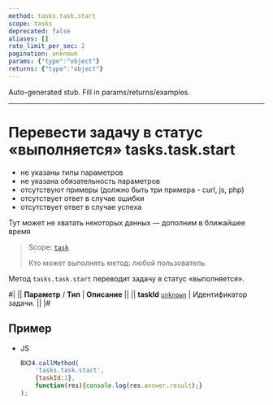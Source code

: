```yaml
---
method: tasks.task.start
scope: tasks
deprecated: false
aliases: []
rate_limit_per_sec: 2
pagination: unknown
params: {"type":"object"}
returns: {"type":"object"}
---
```


Auto-generated stub. Fill in params/returns/examples.

---

# Перевести задачу в статус «выполняется» tasks.task.start





- не указаны типы параметров
- не указана обязательность параметров
- отсутствуют примеры (должно быть три примера - curl, js, php)
- отсутствует ответ в случае ошибки
- отсутствует ответ в случае успеха
 






Тут может не хватать некоторых данных — дополним в ближайшее время



> Scope: [`task`](../scopes/permissions.md)
>
> Кто может выполнять метод: любой пользователь

Метод `tasks.task.start` переводит задачу в статус «выполняется».

#|
|| **Параметр** / **Тип** | **Описание** ||
|| **taskId**
[`unknown`](../data-types.md) | Идентификатор задачи. ||
|#

## Пример



- JS

    ```js
    BX24.callMethod(
        'tasks.task.start',
        {taskId:1},
        function(res){console.log(res.answer.result);}
    );
    ```




